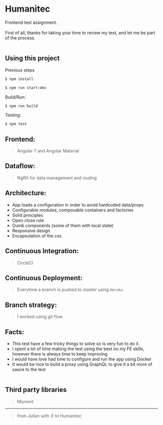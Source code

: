 # Humanitec

Frontend test assignment.
<br/><br/>
First of all, thanks for taking your time to review my test, and let me be part of the process.
<br/><br/>

## Using this project

Previous steps

```bash
$ npm install
```

```bash
$ npm run start:dev
```

Build/Run:

```bash
$ npm run build
```

Testing:

```bash
$ npm test
```

## Frontend:

> Angular 7 and Angular Material
> <br/>

## Dataflow:

> NgRX for data management and routing

## Architecture:

-   App loads a configuration in order to avoid hardcoded data/props
-   Configurable modules, composable containers and factories
-   Solid principles
-   Open close rule
-   Dumb components (some of them with local state)
-   Responsive design
-   Encapsulation of the css

## Continuous Integration:

> CircleCI

## Continuous Deployment:

> Everytime a branch is pushed to master using `Heroku`

## Branch strategy:

> I worked using git flow.

## Facts:

-   This test have a few tricky things to solve so is very fun to do it.
-   I spent a lot of time making the test using the best on my FE skills, however there is always time to keep improving
-   I would have love had time to configure and run the app using Docker
-   It would be nice to build a proxy using GraphQL to give it a bit more of sauce to the test
    <br/><br/>

## Third party libraries

> Moment

---

> from Julian with ✌️ to Humanitec
